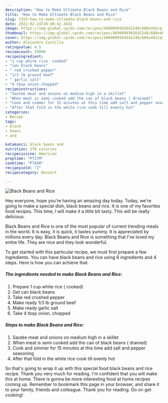 ```yaml
---
description: "How to Make Ultimate Black Beans and Rice"
title: "How to Make Ultimate Black Beans and Rice"
slug: 2355-how-to-make-ultimate-black-beans-and-rice
date: 2022-02-24T20:48:42.443Z
image: https://img-global.cpcdn.com/recipes/4899099301642240/680x482cq70/black-beans-and-rice-recipe-main-photo.jpg
thumbnail: https://img-global.cpcdn.com/recipes/4899099301642240/680x482cq70/black-beans-and-rice-recipe-main-photo.jpg
cover: https://img-global.cpcdn.com/recipes/4899099301642240/680x482cq70/black-beans-and-rice-recipe-main-photo.jpg
author: Alejandro Castillo
ratingvalue: 4.5
reviewcount: 29096
recipeingredient:
- "1 cup white rice  cooked"
- "can black beans"
- " red crushed pepper"
- "1/3 lb ground beef"
- " garlic salt"
- "4 tbsp onion chopped"
recipeinstructions:
- "Sautée meat and onions on medium high in a skillet"
- "When meat is semi cooked add the can of black beans ( drained)"
- "Cook and simmer for 15 minutes at this time add salt and pepper seasoning"
- "After that fold in the white rice cook till evenly hot"
categories:
- Recipe
tags:
- black
- beans
- and

katakunci: black beans and 
nutrition: 278 calories
recipecuisine: American
preptime: "PT17M"
cooktime: "PT45M"
recipeyield: "2"
recipecategory: Dessert

---
```



![Black Beans and Rice](https://img-global.cpcdn.com/recipes/4899099301642240/680x482cq70/black-beans-and-rice-recipe-main-photo.jpg)

Hey everyone, hope you're having an amazing day today. Today, we're going to make a special dish, black beans and rice. It is one of my favorites food recipes. This time, I will make it a little bit tasty. This will be really delicious.

Black Beans and Rice is one of the most popular of current trending meals in the world. It is easy, it is quick, it tastes yummy. It is appreciated by millions every day. Black Beans and Rice is something that I've loved my entire life. They are nice and they look wonderful.




To get started with this particular recipe, we must first prepare a few ingredients. You can have black beans and rice using 6 ingredients and 4 steps. Here is how you can achieve that.

<!--inarticleads1-->

##### The ingredients needed to make Black Beans and Rice:

1. Prepare 1 cup white rice ( cooked)
1. Get can black beans
1. Take  red crushed pepper
1. Make ready 1/3 lb ground beef
1. Make ready  garlic salt
1. Take 4 tbsp onion, chopped




<!--inarticleads2-->

##### Steps to make Black Beans and Rice:

1. Sautée meat and onions on medium high in a skillet
1. When meat is semi cooked add the can of black beans ( drained)
1. Cook and simmer for 15 minutes at this time add salt and pepper seasoning
1. After that fold in the white rice cook till evenly hot




So that's going to wrap it up with this special food black beans and rice recipe. Thank you very much for reading. I'm confident that you will make this at home. There is gonna be more interesting food at home recipes coming up. Remember to bookmark this page in your browser, and share it to your family, friends and colleague. Thank you for reading. Go on get cooking!
